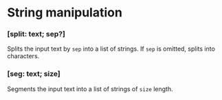 # String manipulation

### [split: text; sep?]

Splits the input text by `sep` into a list of strings. If `sep` is omitted, splits into characters.

### [seg: text; size]

Segments the input text into a list of strings of `size` length.